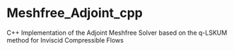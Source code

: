# Meshfree_Adjoint_cpp
C++ Implementation of the Adjoint Meshfree Solver based on the q-LSKUM method for Inviscid Compressible Flows
